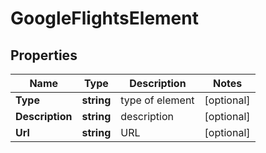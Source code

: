 # GoogleFlightsElement


## Properties

| Name | Type | Description | Notes |
|------------ | ------------- | ------------- | -------------|
**Type** | **string** | type of element |[optional]|
**Description** | **string** | description |[optional]|
**Url** | **string** | URL |[optional]|